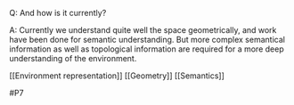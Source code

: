Q: And how is it currently?

A: Currently we understand quite well the space geometrically, and work have been done for semantic understanding. But more complex semantical information as well as topological information are required for a more deep understanding of the environment.

[[Environment representation]]
[[Geometry]]
[[Semantics]]

#P7 